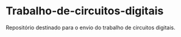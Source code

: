 # Trabalho-de-circuitos-digitais
Repositório destinado para o envio do trabalho de circuitos digitais.
